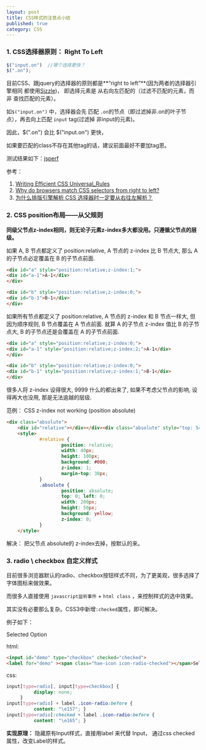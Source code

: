 ```yaml
---
layout: post
title: CSS样式的注意点小结
published: true
category: CSS
---
```



### 1. CSS选择器原则： Right To Left

```javascript
$("input.on")  //哪个选择更快？
$(".on");
```

目前CSS、跟jquery的选择器的原则都是**“right to left”**(因为两者的选择器引擎相同 都使用[Sizzle](http://sizzlejs.com/))， 即选择元素是 从右向左匹配的（过滤不匹配的元素，而非 查找匹配的元素）。 

如`$("input.on")` 中，选择器会先 匹配 `.on`的节点（即过滤掉非.on的叶子节点），再去向上匹配 `input` tag(过滤掉 非input的元素)。

因此，$(".on") 会比 $("input.on") 更快，

如果要匹配的class不存在其他tag的话，建议前面最好不要加tag恩。

测试结果如下：[jsperf](http://jsperf.com/jquery-class-vs-tag-qualfied-class-selector/2)

参考：

1. [Writing Efficient CSS Universal_Rules](https://developer.mozilla.org/en-US/docs/Web/Guide/CSS/Writing_efficient_CSS#Universal_Rules)
2. [Why do browsers match CSS selectors from right to left?](http://stackoverflow.com/questions/5797014/why-do-browsers-match-css-selectors-from-right-to-left)
3. [为什么排版引擎解析 CSS 选择器时一定要从右往左解析？](http://www.zhihu.com/question/20185756?rf=20187362)


### 2. CSS position布局——从父规则

**同级父节点z-index相同，则无论子元素z-index多大都没用。只遵循父节点的层级。**

如果 A, B 节点都定义了 position:relative, A 节点的 z-index 比 B 节点大, 那么 A 的子节点必定覆盖在 B 的子节点前面.

```html
<div id="a" style="position:relative;z-index:1;">
<div id="a-1">A-1</div>
</div>

<div id="b" style="position:relative;z-index:0;">
<div id="b-1">B-1</div>
</div>
```

如果所有节点都定义了 position:relative, A 节点的 z-index 和 B 节点一样大, 但因为顺序规则, B 节点覆盖在 A 节点前面. 就算 A 的子节点 z-index 值比 B 的子节点大, B 的子节点还是会覆盖在 A 的子节点前面.

```html
<div id="a" style="position:relative;z-index:0;">
<div id="a-1" style="position:relative;z-index:2;">A-1</div>
</div>

<div id="b" style="position:relative;z-index:0;">
<div id="b-1" style="position:relative;z-index:1;">B-1</div>
</div>
```

很多人将 z-index 设得很大, 9999 什么的都出来了, 如果不考虑父节点的影响, 设得再大也没用, 那是无法逾越的层级.


范例：
CSS z-index not working (position absolute)

```html
<div class="absolute">
    <div id="relative"></div></div><div class="absolute" style="top: 54px"></div>
    <style>
            #relative {
                    position: relative;
                    width: 40px;
                    height: 100px;
                    background: #000;
                    z-index: 1;
                    margin-top: 30px;
            }
            .absolute {
                    position: absolute;
                    top: 0; left: 0;
                    width: 200px;
                    height: 50px;
                    background: yellow;
                    z-index: 0;
            }
    </style>
```

解决： 把父节点 absolute的 z-index去掉，按默认的来。


### 3. radio \ checkbox 自定义样式

目前很多浏览器默认的radio、checkbox按钮样式不同，为了更美观，很多选择了字体图标来做效果。

而很多人直接使用 `javascript监听事件` + `html class` ，来控制样式的选中效果。

其实没有必要那么复杂。CSS3中新增`:checked`属性，即可解决。 

例子如下：

<input id="demo" type="checkbox" checked="checked">
<label for="demo" ><span class="hae-icon icon-radio-checked"></span>Selected Option</label>
<style>
input[type=radio], input[type=checkbox] {
          display: none;
     }
input[type=radio] + label .icon-radio:before {
          content: "\e157"; }
input[type=radio]:checked + label .icon-radio:before {
          content: "\e165"; }
</style>


html:

```html
<input id="demo" type="checkbox" checked="checked">
<label for="demo" ><span class="hae-icon icon-radio-checked"></span>Selected Option</label>
```

css:

```css
input[type=radio], input[type=checkbox] {
          display: none;
     }
input[type=radio] + label .icon-radio:before {
          content: "\e157"; }
input[type=radio]:checked + label .icon-radio:before {
          content: "\e165"; }
```

**实现原理：**
隐藏原有Input样式，直接用label 来代替 Input， 通过css checked属性，改变Label的样式。